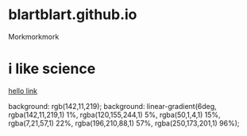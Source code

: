 # blartblart.github.io

Morkmorkmork


# i like science

<a href="https://github.com/blartblart/blartblart.github.io/blob/master/data" >hello link </a>

background: rgb(142,11,219);
background: linear-gradient(6deg, rgba(142,11,219,1) 1%, rgba(120,155,244,1) 5%, rgba(50,1,4,1) 15%, rgba(7,21,57,1) 22%, rgba(196,210,88,1) 57%, rgba(250,173,201,1) 96%);
